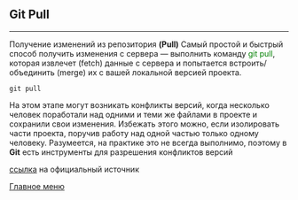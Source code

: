 ## Git __Pull__
---
Получение изменений из репозитория __(Pull)__
Самый простой и быстрый способ получить изменения с сервера — выполнить команду <span style="color: green">git pull</span>, которая извлечет (fetch) данные с сервера и попытается встроить/объединить (merge) их с вашей локальной версией проекта. 

    git pull

На этом этапе могут возникать конфликты версий, когда несколько человек поработали над одними и теми же файлами в проекте и сохранили свои изменения. Избежать этого можно, если изолировать части проекта, поручив работу над одной частью только одному человеку. Разумеется, на практике это не всегда выполнимо, поэтому в __Git__ есть инструменты для разрешения конфликтов версий

[ссылка](https://selectel.ru/blog/tutorials/git-setup-and-common-commands/) на официальный источник 

[Главное меню](./readme.md)